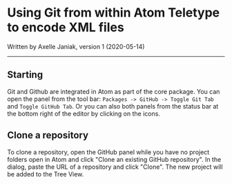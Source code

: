 # Using Git from within Atom Teletype to encode XML files

Written by Axelle Janiak, version 1 (2020-05-14)

****
## Starting
Git and Github are integrated in Atom as part of the core package.
You can open the panel from the tool bar: `Packages -> GitHub -> Toggle Git Tab` and `Toggle GitHub Tab`.
Or you can also both panels from the status bar at the bottom right of the editor by clicking on the icons.

## Clone a repository
To clone a repository, open the GitHub panel while you have no project folders open in Atom and click "Clone an existing GitHub repository". In the dialog, paste the URL of a repository and click "Clone". The new project will be added to the Tree View.
